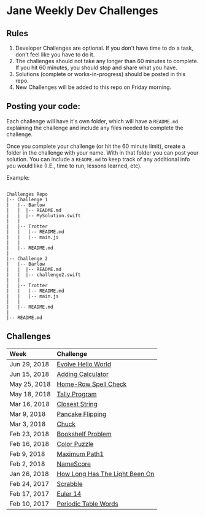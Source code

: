 # Jane Weekly Dev Challenges

## Rules

1. Developer Challenges are optional.  If you don't have time to do a task, don't feel like you have to do it.
2. The challenges should not take any longer than 60 minutes to complete.  If you hit 60 minutes, you should stop and share what you have.
3. Solutions (complete or works-in-progress) should be posted in this repo.
4. New Challenges will be added to this repo on Friday morning.


## Posting your code:

Each challenge will have it's own folder, which will have a `README.md` explaining the challenge and include any files needed to complete the challenge.

Once you complete your challenge (or hit the 60 minute limit), create a folder in the challenge with your name.  With in that folder you can post your solution.  You can include a `README.md` to keep track of any additional info you would like (I.E., time to run, lessons learned, etc).

Example:

```text

Challenges Repo
|-- Challenge 1
|	|-- Barlow
|	|  |-- README.md
|	|  |-- MySolution.swift
|	|
|	|-- Trotter
|	|   |-- README.md
|	|   |-- main.js
|	|
|	|-- README.md
|
|-- Challenge 2
|	|-- Barlow
|	|  |-- README.md
|	|  |-- challenge2.swift
|	|
|	|-- Trotter
|	|   |-- README.md
|	|   |-- main.js
|	|
|	|-- README.md
|
|-- README.md

```

## Challenges

|Week|Challenge|
|:---|:---|
|Jun 29, 2018|[Evolve Hello World](./evolve-hello-world)
|Jun 15, 2018|[Adding Calculator](./adding-calculator)
|May 25, 2018|[Home-Row Spell Check](./home-row-spell-check)
|May 18, 2018|[Tally Program](./tally-program)
|Mar 16, 2018|[Closest String](./closest-string)
|Mar 9, 2018|[Pancake Flipping](./pancake-flipping)
|Mar 3, 2018|[Chuck](./Chuck)
|Feb 23, 2018|[Bookshelf Problem](./bookshelf-problem)
|Feb 16, 2018|[Color Puzzle](./ColorPuzzle)
|Feb 9, 2018|[Maximum Path1](./MaximumPath1)
|Feb 2, 2018|[NameScore](./NameScore)
|Jan 26, 2018|[How Long Has The Light Been On](./how-long-has-the-light-been-on)
|Feb 24, 2017|[Scrabble](./ScrabbleChallenge)
|Feb 17, 2017|[Euler 14](./Euler14)
|Feb 10, 2017|[Periodic Table Words](./periodic-table-words)

